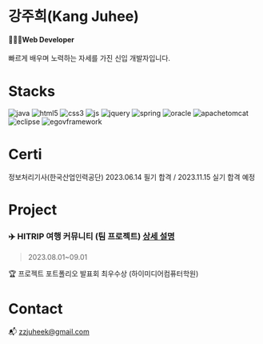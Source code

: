 # 강주희(Kang Juhee)
#### 👩🏻‍💻Web Developer
빠르게 배우며 노력하는 자세를 가진 신입 개발자입니다.

# Stacks
<div>

![java](https://img.shields.io/badge/Java-ED8B00?style=for-the-badge&logo=openjdk&logoColor=white)
![html5](https://img.shields.io/badge/HTML5-E34F26?style=for-the-badge&logo=html5&logoColor=white)
![css3](https://img.shields.io/badge/CSS-239120?&style=for-the-badge&logo=css3&logoColor=white)
![js](https://img.shields.io/badge/JavaScript-F7DF1E?style=for-the-badge&logo=JavaScript&logoColor=white)
![jquery](https://img.shields.io/badge/jQuery-0769AD?style=for-the-badge&logo=jquery&logoColor=white)
![spring](https://img.shields.io/badge/Spring-6DB33F?style=for-the-badge&logo=spring&logoColor=white)
![oracle](https://img.shields.io/badge/Oracle-F80000?style=for-the-badge&logo=oracle&logoColor=black)
![apachetomcat](https://img.shields.io/badge/apachetomcat-F8DC75?style=for-the-badge&logo=apachetomcat&logoColor=white)
![eclipse](https://img.shields.io/badge/Eclipse-2C2255?style=for-the-badge&logo=eclipse&logoColor=white)
![egovframework](https://img.shields.io/badge/egovframework-423482?style=for-the-badge&logo=egovframework&logoColor=black)

</div>

# Certi
정보처리기사(한국산업인력공단)  2023.06.14 필기 합격 / 2023.11.15 실기 합격 예정

# Project
### ✈️ HITRIP 여행 커뮤니티 (팀 프로젝트) [상세 설명](https://github.com/zzheek/Project_Hitrip)
> 2023.08.01~09.01
 
🏆 프로젝트 포트폴리오 발표회 최우수상 (하이미디어컴퓨터학원)

# Contact
📬 zzjuheek@gmail.com



